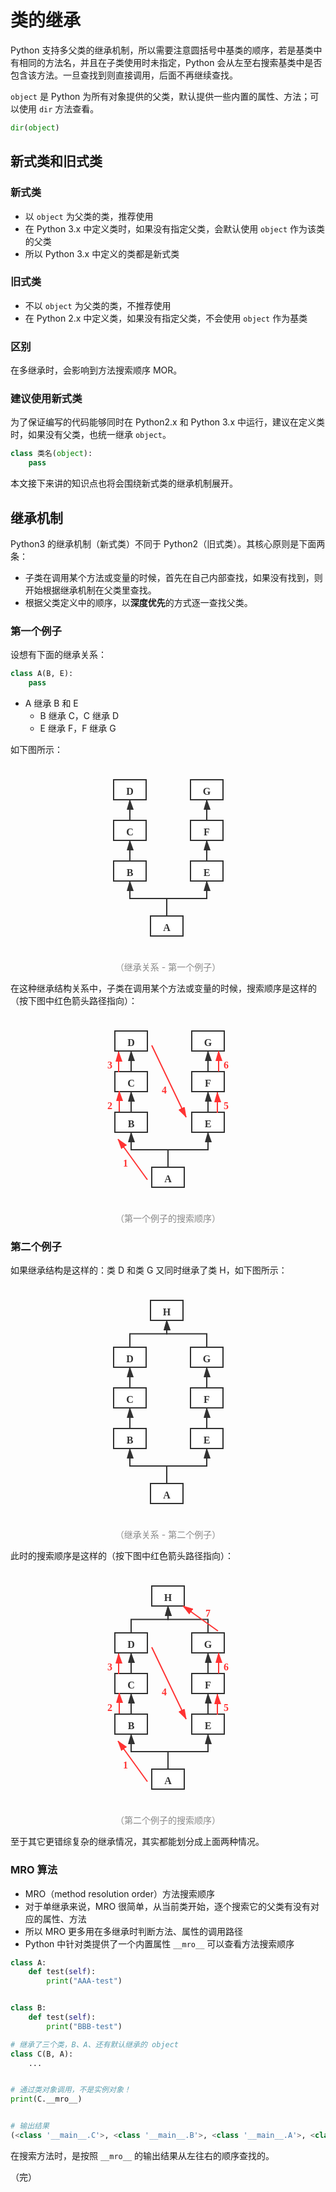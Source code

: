 # 类的继承

Python 支持多父类的继承机制，所以需要注意圆括号中基类的顺序，若是基类中有相同的方法名，并且在子类使用时未指定，Python 会从左至右搜索基类中是否包含该方法。一旦查找到则直接调用，后面不再继续查找。

`object` 是 Python 为所有对象提供的父类，默认提供一些内置的属性、方法；可以使用 `dir` 方法查看。

```python
dir(object)
```

## 新式类和旧式类

### 新式类

* 以 `object` 为父类的类，推荐使用
* 在 Python 3.x 中定义类时，如果没有指定父类，会默认使用 `object` 作为该类的父类
* 所以 Python 3.x 中定义的类都是新式类

### 旧式类

* 不以 `object` 为父类的类，不推荐使用
* 在 Python 2.x 中定义类，如果没有指定父类，不会使用 `object` 作为基类

### 区别

在多继承时，会影响到方法搜索顺序 MOR。

### 建议使用新式类

为了保证编写的代码能够同时在 Python2.x 和 Python 3.x 中运行，建议在定义类时，如果没有父类，也统一继承 `object`。

```python
class 类名(object):
    pass
```

本文接下来讲的知识点也将会围绕新式类的继承机制展开。

## 继承机制

Python3 的继承机制（新式类）不同于 Python2（旧式类）。其核心原则是下面两条：

* 子类在调用某个方法或变量的时候，首先在自己内部查找，如果没有找到，则开始根据继承机制在父类里查找。
* 根据父类定义中的顺序，以**深度优先**的方式逐一查找父类。

### 第一个例子

设想有下面的继承关系：

```python
class A(B, E):
    pass
```

* A 继承 B 和 E
  * B 继承 C，C 继承 D
  * E 继承 F，F 继承 G

如下图所示：

<div style="text-align: center;">
  <svg id="SvgjsSvg1074" width="225" height="300" xmlns="http://www.w3.org/2000/svg" version="1.1" xmlns:xlink="http://www.w3.org/1999/xlink" xmlns:svgjs="http://svgjs.com/svgjs"><defs id="SvgjsDefs1075"><marker id="SvgjsMarker1120" markerWidth="16" markerHeight="12" refX="16" refY="6" viewBox="0 0 16 12" orient="auto" markerUnits="userSpaceOnUse" stroke-dasharray="0,0"><path id="SvgjsPath1121" d="M0,2 L14,6 L0,11 L0,2" fill="#323232" stroke="#323232" stroke-width="2"></path></marker><marker id="SvgjsMarker1124" markerWidth="16" markerHeight="12" refX="16" refY="6" viewBox="0 0 16 12" orient="auto" markerUnits="userSpaceOnUse" stroke-dasharray="0,0"><path id="SvgjsPath1125" d="M0,2 L14,6 L0,11 L0,2" fill="#323232" stroke="#323232" stroke-width="2"></path></marker><marker id="SvgjsMarker1128" markerWidth="16" markerHeight="12" refX="16" refY="6" viewBox="0 0 16 12" orient="auto" markerUnits="userSpaceOnUse" stroke-dasharray="0,0"><path id="SvgjsPath1129" d="M0,2 L14,6 L0,11 L0,2" fill="#323232" stroke="#323232" stroke-width="2"></path></marker><marker id="SvgjsMarker1132" markerWidth="16" markerHeight="12" refX="16" refY="6" viewBox="0 0 16 12" orient="auto" markerUnits="userSpaceOnUse" stroke-dasharray="0,0"><path id="SvgjsPath1133" d="M0,2 L14,6 L0,11 L0,2" fill="#323232" stroke="#323232" stroke-width="2"></path></marker><marker id="SvgjsMarker1136" markerWidth="16" markerHeight="12" refX="16" refY="6" viewBox="0 0 16 12" orient="auto" markerUnits="userSpaceOnUse" stroke-dasharray="0,0"><path id="SvgjsPath1137" d="M0,2 L14,6 L0,11 L0,2" fill="#323232" stroke="#323232" stroke-width="2"></path></marker><marker id="SvgjsMarker1140" markerWidth="16" markerHeight="12" refX="16" refY="6" viewBox="0 0 16 12" orient="auto" markerUnits="userSpaceOnUse" stroke-dasharray="0,0"><path id="SvgjsPath1141" d="M0,2 L14,6 L0,11 L0,2" fill="#323232" stroke="#323232" stroke-width="2"></path></marker></defs><g id="SvgjsG1076" transform="translate(84,243)"><path id="SvgjsPath1077" d="M 0 0L 52 0L 52 32L 0 32Z" stroke="rgba(50,50,50,1)" stroke-width="2" fill-opacity="1" fill="#ffffff"></path><g id="SvgjsG1078"><text id="SvgjsText1079" font-family="微软雅黑" text-anchor="middle" font-size="16px" width="32px" fill="#323232" font-weight="700" align="middle" anchor="middle" family="微软雅黑" size="16px" weight="700" font-style="" opacity="1" y="3.6" transform="rotate(0)"><tspan id="SvgjsTspan1080" dy="20" x="26"><tspan id="SvgjsTspan1081" style="text-decoration:;">A</tspan></tspan></text></g></g><g id="SvgjsG1082" transform="translate(25,155)"><path id="SvgjsPath1083" d="M 0 0L 52 0L 52 32L 0 32Z" stroke="rgba(50,50,50,1)" stroke-width="2" fill-opacity="1" fill="#ffffff"></path><g id="SvgjsG1084"><text id="SvgjsText1085" font-family="微软雅黑" text-anchor="middle" font-size="16px" width="32px" fill="#323232" font-weight="700" align="middle" anchor="middle" family="微软雅黑" size="16px" weight="700" font-style="" opacity="1" y="3.6" transform="rotate(0)"><tspan id="SvgjsTspan1086" dy="20" x="26"><tspan id="SvgjsTspan1087" style="text-decoration:;">B</tspan></tspan></text></g></g><g id="SvgjsG1088" transform="translate(148,155)"><path id="SvgjsPath1089" d="M 0 0L 52 0L 52 32L 0 32Z" stroke="rgba(50,50,50,1)" stroke-width="2" fill-opacity="1" fill="#ffffff"></path><g id="SvgjsG1090"><text id="SvgjsText1091" font-family="微软雅黑" text-anchor="middle" font-size="16px" width="32px" fill="#323232" font-weight="700" align="middle" anchor="middle" family="微软雅黑" size="16px" weight="700" font-style="" opacity="1" y="3.6" transform="rotate(0)"><tspan id="SvgjsTspan1092" dy="20" x="26"><tspan id="SvgjsTspan1093" style="text-decoration:;">E</tspan></tspan></text></g></g><g id="SvgjsG1094" transform="translate(25,90)"><path id="SvgjsPath1095" d="M 0 0L 52 0L 52 32L 0 32Z" stroke="rgba(50,50,50,1)" stroke-width="2" fill-opacity="1" fill="#ffffff"></path><g id="SvgjsG1096"><text id="SvgjsText1097" font-family="微软雅黑" text-anchor="middle" font-size="16px" width="32px" fill="#323232" font-weight="700" align="middle" anchor="middle" family="微软雅黑" size="16px" weight="700" font-style="" opacity="1" y="3.6" transform="rotate(0)"><tspan id="SvgjsTspan1098" dy="20" x="26"><tspan id="SvgjsTspan1099" style="text-decoration:;">C</tspan></tspan></text></g></g><g id="SvgjsG1100" transform="translate(148,90)"><path id="SvgjsPath1101" d="M 0 0L 52 0L 52 32L 0 32Z" stroke="rgba(50,50,50,1)" stroke-width="2" fill-opacity="1" fill="#ffffff"></path><g id="SvgjsG1102"><text id="SvgjsText1103" font-family="微软雅黑" text-anchor="middle" font-size="16px" width="32px" fill="#323232" font-weight="700" align="middle" anchor="middle" family="微软雅黑" size="16px" weight="700" font-style="" opacity="1" y="3.6" transform="rotate(0)"><tspan id="SvgjsTspan1104" dy="20" x="26"><tspan id="SvgjsTspan1105" style="text-decoration:;">F</tspan></tspan></text></g></g><g id="SvgjsG1106" transform="translate(25,25)"><path id="SvgjsPath1107" d="M 0 0L 52 0L 52 32L 0 32Z" stroke="rgba(50,50,50,1)" stroke-width="2" fill-opacity="1" fill="#ffffff"></path><g id="SvgjsG1108"><text id="SvgjsText1109" font-family="微软雅黑" text-anchor="middle" font-size="16px" width="32px" fill="#323232" font-weight="700" align="middle" anchor="middle" family="微软雅黑" size="16px" weight="700" font-style="" opacity="1" y="3.6" transform="rotate(0)"><tspan id="SvgjsTspan1110" dy="20" x="26"><tspan id="SvgjsTspan1111" style="text-decoration:;">D</tspan></tspan></text></g></g><g id="SvgjsG1112" transform="translate(148,25)"><path id="SvgjsPath1113" d="M 0 0L 52 0L 52 32L 0 32Z" stroke="rgba(50,50,50,1)" stroke-width="2" fill-opacity="1" fill="#ffffff"></path><g id="SvgjsG1114"><text id="SvgjsText1115" font-family="微软雅黑" text-anchor="middle" font-size="16px" width="32px" fill="#323232" font-weight="700" align="middle" anchor="middle" family="微软雅黑" size="16px" weight="700" font-style="" opacity="1" y="3.6" transform="rotate(0)"><tspan id="SvgjsTspan1116" dy="20" x="26"><tspan id="SvgjsTspan1117" style="text-decoration:;">G</tspan></tspan></text></g></g><g id="SvgjsG1118"><path id="SvgjsPath1119" d="M110 243L110 215L174 215L174 187" stroke="#323232" stroke-width="2" fill="none" marker-end="url(#SvgjsMarker1120)"></path></g><g id="SvgjsG1122"><path id="SvgjsPath1123" d="M110 243L110 215L51 215L51 187" stroke="#323232" stroke-width="2" fill="none" marker-end="url(#SvgjsMarker1124)"></path></g><g id="SvgjsG1126"><path id="SvgjsPath1127" d="M51 155L51 138.5L51 138.5L51 122" stroke="#323232" stroke-width="2" fill="none" marker-end="url(#SvgjsMarker1128)"></path></g><g id="SvgjsG1130"><path id="SvgjsPath1131" d="M174 155L174 138.5L174 138.5L174 122" stroke="#323232" stroke-width="2" fill="none" marker-end="url(#SvgjsMarker1132)"></path></g><g id="SvgjsG1134"><path id="SvgjsPath1135" d="M51 90L51 73.5L51 73.5L51 57" stroke="#323232" stroke-width="2" fill="none" marker-end="url(#SvgjsMarker1136)"></path></g><g id="SvgjsG1138"><path id="SvgjsPath1139" d="M174 90L174 73.5L174 73.5L174 57" stroke="#323232" stroke-width="2" fill="none" marker-end="url(#SvgjsMarker1140)"></path></g></svg>
  <p style="text-align:center; color: #888;">（继承关系 - 第一个例子）</p>
</div>

在这种继承结构关系中，子类在调用某个方法或变量的时候，搜索顺序是这样的（按下图中红色箭头路径指向）：

<div style="text-align: center;">
  <svg id="SvgjsSvg1142" width="356" height="300" xmlns="http://www.w3.org/2000/svg" version="1.1" xmlns:xlink="http://www.w3.org/1999/xlink" xmlns:svgjs="http://svgjs.com/svgjs"><defs id="SvgjsDefs1143"><marker id="SvgjsMarker1188" markerWidth="16" markerHeight="12" refX="16" refY="6" viewBox="0 0 16 12" orient="auto" markerUnits="userSpaceOnUse" stroke-dasharray="0,0"><path id="SvgjsPath1189" d="M0,2 L14,6 L0,11 L0,2" fill="#323232" stroke="#323232" stroke-width="2"></path></marker><marker id="SvgjsMarker1192" markerWidth="16" markerHeight="12" refX="16" refY="6" viewBox="0 0 16 12" orient="auto" markerUnits="userSpaceOnUse" stroke-dasharray="0,0"><path id="SvgjsPath1193" d="M0,2 L14,6 L0,11 L0,2" fill="#323232" stroke="#323232" stroke-width="2"></path></marker><marker id="SvgjsMarker1196" markerWidth="16" markerHeight="12" refX="16" refY="6" viewBox="0 0 16 12" orient="auto" markerUnits="userSpaceOnUse" stroke-dasharray="0,0"><path id="SvgjsPath1197" d="M0,2 L14,6 L0,11 L0,2" fill="#323232" stroke="#323232" stroke-width="2"></path></marker><marker id="SvgjsMarker1200" markerWidth="16" markerHeight="12" refX="16" refY="6" viewBox="0 0 16 12" orient="auto" markerUnits="userSpaceOnUse" stroke-dasharray="0,0"><path id="SvgjsPath1201" d="M0,2 L14,6 L0,11 L0,2" fill="#323232" stroke="#323232" stroke-width="2"></path></marker><marker id="SvgjsMarker1204" markerWidth="16" markerHeight="12" refX="16" refY="6" viewBox="0 0 16 12" orient="auto" markerUnits="userSpaceOnUse" stroke-dasharray="0,0"><path id="SvgjsPath1205" d="M0,2 L14,6 L0,11 L0,2" fill="#323232" stroke="#323232" stroke-width="2"></path></marker><marker id="SvgjsMarker1208" markerWidth="16" markerHeight="12" refX="16" refY="6" viewBox="0 0 16 12" orient="auto" markerUnits="userSpaceOnUse" stroke-dasharray="0,0"><path id="SvgjsPath1209" d="M0,2 L14,6 L0,11 L0,2" fill="#323232" stroke="#323232" stroke-width="2"></path></marker><marker id="SvgjsMarker1212" markerWidth="16" markerHeight="12" refX="16" refY="6" viewBox="0 0 16 12" orient="auto" markerUnits="userSpaceOnUse" stroke-dasharray="0,0"><path id="SvgjsPath1213" d="M0,2 L14,6 L0,11 L0,2" fill="#ff3333" stroke="#ff3333" stroke-width="2"></path></marker><marker id="SvgjsMarker1216" markerWidth="16" markerHeight="12" refX="16" refY="6" viewBox="0 0 16 12" orient="auto" markerUnits="userSpaceOnUse" stroke-dasharray="0,0"><path id="SvgjsPath1217" d="M0,2 L14,6 L0,11 L0,2" fill="#ff3333" stroke="#ff3333" stroke-width="2"></path></marker><marker id="SvgjsMarker1220" markerWidth="16" markerHeight="12" refX="16" refY="6" viewBox="0 0 16 12" orient="auto" markerUnits="userSpaceOnUse" stroke-dasharray="0,0"><path id="SvgjsPath1221" d="M0,2 L14,6 L0,11 L0,2" fill="#ff3333" stroke="#ff3333" stroke-width="2"></path></marker><marker id="SvgjsMarker1224" markerWidth="16" markerHeight="12" refX="16" refY="6" viewBox="0 0 16 12" orient="auto" markerUnits="userSpaceOnUse" stroke-dasharray="0,0"><path id="SvgjsPath1225" d="M0,2 L14,6 L0,11 L0,2" fill="#ff3333" stroke="#ff3333" stroke-width="2"></path></marker><marker id="SvgjsMarker1228" markerWidth="16" markerHeight="12" refX="16" refY="6" viewBox="0 0 16 12" orient="auto" markerUnits="userSpaceOnUse" stroke-dasharray="0,0"><path id="SvgjsPath1229" d="M0,2 L14,6 L0,11 L0,2" fill="#ff3333" stroke="#ff3333" stroke-width="2"></path></marker><marker id="SvgjsMarker1232" markerWidth="16" markerHeight="12" refX="16" refY="6" viewBox="0 0 16 12" orient="auto" markerUnits="userSpaceOnUse" stroke-dasharray="0,0"><path id="SvgjsPath1233" d="M0,2 L14,6 L0,11 L0,2" fill="#ff3333" stroke="#ff3333" stroke-width="2"></path></marker></defs><g id="SvgjsG1144" transform="translate(152,243)"><path id="SvgjsPath1145" d="M 0 0L 52 0L 52 32L 0 32Z" stroke="rgba(50,50,50,1)" stroke-width="2" fill-opacity="1" fill="#ffffff"></path><g id="SvgjsG1146"><text id="SvgjsText1147" font-family="微软雅黑" text-anchor="middle" font-size="16px" width="32px" fill="#323232" font-weight="700" align="middle" anchor="middle" family="微软雅黑" size="16px" weight="700" font-style="" opacity="1" y="3.6" transform="rotate(0)"><tspan id="SvgjsTspan1148" dy="20" x="26"><tspan id="SvgjsTspan1149" style="text-decoration:;">A</tspan></tspan></text></g></g><g id="SvgjsG1150" transform="translate(93,155)"><path id="SvgjsPath1151" d="M 0 0L 52 0L 52 32L 0 32Z" stroke="rgba(50,50,50,1)" stroke-width="2" fill-opacity="1" fill="#ffffff"></path><g id="SvgjsG1152"><text id="SvgjsText1153" font-family="微软雅黑" text-anchor="middle" font-size="16px" width="32px" fill="#323232" font-weight="700" align="middle" anchor="middle" family="微软雅黑" size="16px" weight="700" font-style="" opacity="1" y="3.6" transform="rotate(0)"><tspan id="SvgjsTspan1154" dy="20" x="26"><tspan id="SvgjsTspan1155" style="text-decoration:;">B</tspan></tspan></text></g></g><g id="SvgjsG1156" transform="translate(216,155)"><path id="SvgjsPath1157" d="M 0 0L 52 0L 52 32L 0 32Z" stroke="rgba(50,50,50,1)" stroke-width="2" fill-opacity="1" fill="#ffffff"></path><g id="SvgjsG1158"><text id="SvgjsText1159" font-family="微软雅黑" text-anchor="middle" font-size="16px" width="32px" fill="#323232" font-weight="700" align="middle" anchor="middle" family="微软雅黑" size="16px" weight="700" font-style="" opacity="1" y="3.6" transform="rotate(0)"><tspan id="SvgjsTspan1160" dy="20" x="26"><tspan id="SvgjsTspan1161" style="text-decoration:;">E</tspan></tspan></text></g></g><g id="SvgjsG1162" transform="translate(93,90)"><path id="SvgjsPath1163" d="M 0 0L 52 0L 52 32L 0 32Z" stroke="rgba(50,50,50,1)" stroke-width="2" fill-opacity="1" fill="#ffffff"></path><g id="SvgjsG1164"><text id="SvgjsText1165" font-family="微软雅黑" text-anchor="middle" font-size="16px" width="32px" fill="#323232" font-weight="700" align="middle" anchor="middle" family="微软雅黑" size="16px" weight="700" font-style="" opacity="1" y="3.6" transform="rotate(0)"><tspan id="SvgjsTspan1166" dy="20" x="26"><tspan id="SvgjsTspan1167" style="text-decoration:;">C</tspan></tspan></text></g></g><g id="SvgjsG1168" transform="translate(216,90)"><path id="SvgjsPath1169" d="M 0 0L 52 0L 52 32L 0 32Z" stroke="rgba(50,50,50,1)" stroke-width="2" fill-opacity="1" fill="#ffffff"></path><g id="SvgjsG1170"><text id="SvgjsText1171" font-family="微软雅黑" text-anchor="middle" font-size="16px" width="32px" fill="#323232" font-weight="700" align="middle" anchor="middle" family="微软雅黑" size="16px" weight="700" font-style="" opacity="1" y="3.6" transform="rotate(0)"><tspan id="SvgjsTspan1172" dy="20" x="26"><tspan id="SvgjsTspan1173" style="text-decoration:;">F</tspan></tspan></text></g></g><g id="SvgjsG1174" transform="translate(93,25)"><path id="SvgjsPath1175" d="M 0 0L 52 0L 52 32L 0 32Z" stroke="rgba(50,50,50,1)" stroke-width="2" fill-opacity="1" fill="#ffffff"></path><g id="SvgjsG1176"><text id="SvgjsText1177" font-family="微软雅黑" text-anchor="middle" font-size="16px" width="32px" fill="#323232" font-weight="700" align="middle" anchor="middle" family="微软雅黑" size="16px" weight="700" font-style="" opacity="1" y="3.6" transform="rotate(0)"><tspan id="SvgjsTspan1178" dy="20" x="26"><tspan id="SvgjsTspan1179" style="text-decoration:;">D</tspan></tspan></text></g></g><g id="SvgjsG1180" transform="translate(216,25)"><path id="SvgjsPath1181" d="M 0 0L 52 0L 52 32L 0 32Z" stroke="rgba(50,50,50,1)" stroke-width="2" fill-opacity="1" fill="#ffffff"></path><g id="SvgjsG1182"><text id="SvgjsText1183" font-family="微软雅黑" text-anchor="middle" font-size="16px" width="32px" fill="#323232" font-weight="700" align="middle" anchor="middle" family="微软雅黑" size="16px" weight="700" font-style="" opacity="1" y="3.6" transform="rotate(0)"><tspan id="SvgjsTspan1184" dy="20" x="26"><tspan id="SvgjsTspan1185" style="text-decoration:;">G</tspan></tspan></text></g></g><g id="SvgjsG1186"><path id="SvgjsPath1187" d="M178 243L178 215L242 215L242 187" stroke="#323232" stroke-width="2" fill="none" marker-end="url(#SvgjsMarker1188)"></path></g><g id="SvgjsG1190"><path id="SvgjsPath1191" d="M178 243L178 215L119 215L119 187" stroke="#323232" stroke-width="2" fill="none" marker-end="url(#SvgjsMarker1192)"></path></g><g id="SvgjsG1194"><path id="SvgjsPath1195" d="M119 155L119 138.5L119 138.5L119 122" stroke="#323232" stroke-width="2" fill="none" marker-end="url(#SvgjsMarker1196)"></path></g><g id="SvgjsG1198"><path id="SvgjsPath1199" d="M242 155L242 138.5L242 138.5L242 122" stroke="#323232" stroke-width="2" fill="none" marker-end="url(#SvgjsMarker1200)"></path></g><g id="SvgjsG1202"><path id="SvgjsPath1203" d="M119 90L119 73.5L119 73.5L119 57" stroke="#323232" stroke-width="2" fill="none" marker-end="url(#SvgjsMarker1204)"></path></g><g id="SvgjsG1206"><path id="SvgjsPath1207" d="M242 90L242 73.5L242 73.5L242 57" stroke="#323232" stroke-width="2" fill="none" marker-end="url(#SvgjsMarker1208)"></path></g><g id="SvgjsG1210"><path id="SvgjsPath1211" d="M145 263L98 198" stroke="#ff3333" stroke-width="2" fill="none" marker-end="url(#SvgjsMarker1212)"></path></g><g id="SvgjsG1214"><path id="SvgjsPath1215" d="M100 154L100 121" stroke="#ff3333" stroke-width="2" fill="none" marker-end="url(#SvgjsMarker1216)"></path></g><g id="SvgjsG1218"><path id="SvgjsPath1219" d="M99 91L99 58" stroke="#ff3333" stroke-width="2" fill="none" marker-end="url(#SvgjsMarker1220)"></path></g><g id="SvgjsG1222"><path id="SvgjsPath1223" d="M152 48L207 163" stroke="#ff3333" stroke-width="2" fill="none" marker-end="url(#SvgjsMarker1224)"></path></g><g id="SvgjsG1226"><path id="SvgjsPath1227" d="M257 156L257 123" stroke="#ff3333" stroke-width="2" fill="none" marker-end="url(#SvgjsMarker1228)"></path></g><g id="SvgjsG1230"><path id="SvgjsPath1231" d="M259 90L259 57" stroke="#ff3333" stroke-width="2" fill="none" marker-end="url(#SvgjsMarker1232)"></path></g><g id="SvgjsG1234" transform="translate(50,214)"><path id="SvgjsPath1235" d="M 0 0L 120 0L 120 40L 0 40Z" stroke="none" fill="none"></path><g id="SvgjsG1236"><text id="SvgjsText1237" font-family="微软雅黑" text-anchor="middle" font-size="16px" width="120px" fill="#ff3333" font-weight="700" align="middle" anchor="middle" family="微软雅黑" size="16px" weight="700" font-style="" opacity="1" y="7.6" transform="rotate(0)"><tspan id="SvgjsTspan1238" dy="20" x="60"><tspan id="SvgjsTspan1239" style="text-decoration:;">1</tspan></tspan></text></g></g><g id="SvgjsG1240" transform="translate(25,122)"><path id="SvgjsPath1241" d="M 0 0L 120 0L 120 40L 0 40Z" stroke="none" fill="none"></path><g id="SvgjsG1242"><text id="SvgjsText1243" font-family="微软雅黑" text-anchor="middle" font-size="16px" width="120px" fill="#ff3333" font-weight="700" align="middle" anchor="middle" family="微软雅黑" size="16px" weight="700" font-style="" opacity="1" y="7.6" transform="rotate(0)"><tspan id="SvgjsTspan1244" dy="20" x="60"><tspan id="SvgjsTspan1245" style="text-decoration:;">2</tspan></tspan></text></g></g><g id="SvgjsG1246" transform="translate(25,57)"><path id="SvgjsPath1247" d="M 0 0L 120 0L 120 40L 0 40Z" stroke="none" fill="none"></path><g id="SvgjsG1248"><text id="SvgjsText1249" font-family="微软雅黑" text-anchor="middle" font-size="16px" width="120px" fill="#ff3333" font-weight="700" align="middle" anchor="middle" family="微软雅黑" size="16px" weight="700" font-style="" opacity="1" y="7.6" transform="rotate(0)"><tspan id="SvgjsTspan1250" dy="20" x="60"><tspan id="SvgjsTspan1251" style="text-decoration:;">3</tspan></tspan></text></g></g><g id="SvgjsG1252" transform="translate(112,97)"><path id="SvgjsPath1253" d="M 0 0L 120 0L 120 40L 0 40Z" stroke="none" fill="none"></path><g id="SvgjsG1254"><text id="SvgjsText1255" font-family="微软雅黑" text-anchor="middle" font-size="16px" width="120px" fill="#ff3333" font-weight="700" align="middle" anchor="middle" family="微软雅黑" size="16px" weight="700" font-style="" opacity="1" y="7.6" transform="rotate(0)"><tspan id="SvgjsTspan1256" dy="20" x="60"><tspan id="SvgjsTspan1257" style="text-decoration:;">4</tspan></tspan></text></g></g><g id="SvgjsG1258" transform="translate(211,122)"><path id="SvgjsPath1259" d="M 0 0L 120 0L 120 40L 0 40Z" stroke="none" fill="none"></path><g id="SvgjsG1260"><text id="SvgjsText1261" font-family="微软雅黑" text-anchor="middle" font-size="16px" width="120px" fill="#ff3333" font-weight="700" align="middle" anchor="middle" family="微软雅黑" size="16px" weight="700" font-style="" opacity="1" y="7.6" transform="rotate(0)"><tspan id="SvgjsTspan1262" dy="20" x="60"><tspan id="SvgjsTspan1263" style="text-decoration:;">5</tspan></tspan></text></g></g><g id="SvgjsG1264" transform="translate(211,57)"><path id="SvgjsPath1265" d="M 0 0L 120 0L 120 40L 0 40Z" stroke="none" fill="none"></path><g id="SvgjsG1266"><text id="SvgjsText1267" font-family="微软雅黑" text-anchor="middle" font-size="16px" width="120px" fill="#ff3333" font-weight="700" align="middle" anchor="middle" family="微软雅黑" size="16px" weight="700" font-style="" opacity="1" y="7.6" transform="rotate(0)"><tspan id="SvgjsTspan1268" dy="20" x="60"><tspan id="SvgjsTspan1269" style="text-decoration:;">6</tspan></tspan></text></g></g></svg>
  <p style="text-align:center; color: #888;">（第一个例子的搜索顺序）</p>
</div>

### 第二个例子

如果继承结构是这样的：类 D 和类 G 又同时继承了类 H，如下图所示：

<div style="text-align: center;">
  <svg id="SvgjsSvg1422" width="225" height="375" xmlns="http://www.w3.org/2000/svg" version="1.1" xmlns:xlink="http://www.w3.org/1999/xlink" xmlns:svgjs="http://svgjs.com/svgjs"><defs id="SvgjsDefs1423"><marker id="SvgjsMarker1468" markerWidth="16" markerHeight="12" refX="16" refY="6" viewBox="0 0 16 12" orient="auto" markerUnits="userSpaceOnUse" stroke-dasharray="0,0"><path id="SvgjsPath1469" d="M0,2 L14,6 L0,11 L0,2" fill="#323232" stroke="#323232" stroke-width="2"></path></marker><marker id="SvgjsMarker1472" markerWidth="16" markerHeight="12" refX="16" refY="6" viewBox="0 0 16 12" orient="auto" markerUnits="userSpaceOnUse" stroke-dasharray="0,0"><path id="SvgjsPath1473" d="M0,2 L14,6 L0,11 L0,2" fill="#323232" stroke="#323232" stroke-width="2"></path></marker><marker id="SvgjsMarker1476" markerWidth="16" markerHeight="12" refX="16" refY="6" viewBox="0 0 16 12" orient="auto" markerUnits="userSpaceOnUse" stroke-dasharray="0,0"><path id="SvgjsPath1477" d="M0,2 L14,6 L0,11 L0,2" fill="#323232" stroke="#323232" stroke-width="2"></path></marker><marker id="SvgjsMarker1480" markerWidth="16" markerHeight="12" refX="16" refY="6" viewBox="0 0 16 12" orient="auto" markerUnits="userSpaceOnUse" stroke-dasharray="0,0"><path id="SvgjsPath1481" d="M0,2 L14,6 L0,11 L0,2" fill="#323232" stroke="#323232" stroke-width="2"></path></marker><marker id="SvgjsMarker1484" markerWidth="16" markerHeight="12" refX="16" refY="6" viewBox="0 0 16 12" orient="auto" markerUnits="userSpaceOnUse" stroke-dasharray="0,0"><path id="SvgjsPath1485" d="M0,2 L14,6 L0,11 L0,2" fill="#323232" stroke="#323232" stroke-width="2"></path></marker><marker id="SvgjsMarker1488" markerWidth="16" markerHeight="12" refX="16" refY="6" viewBox="0 0 16 12" orient="auto" markerUnits="userSpaceOnUse" stroke-dasharray="0,0"><path id="SvgjsPath1489" d="M0,2 L14,6 L0,11 L0,2" fill="#323232" stroke="#323232" stroke-width="2"></path></marker><marker id="SvgjsMarker1498" markerWidth="16" markerHeight="12" refX="16" refY="6" viewBox="0 0 16 12" orient="auto" markerUnits="userSpaceOnUse" stroke-dasharray="0,0"><path id="SvgjsPath1499" d="M0,2 L14,6 L0,11 L0,2" fill="#323232" stroke="#323232" stroke-width="2"></path></marker><marker id="SvgjsMarker1502" markerWidth="16" markerHeight="12" refX="16" refY="6" viewBox="0 0 16 12" orient="auto" markerUnits="userSpaceOnUse" stroke-dasharray="0,0"><path id="SvgjsPath1503" d="M0,2 L14,6 L0,11 L0,2" fill="#323232" stroke="#323232" stroke-width="2"></path></marker></defs><g id="SvgjsG1424" transform="translate(84,318)"><path id="SvgjsPath1425" d="M 0 0L 52 0L 52 32L 0 32Z" stroke="rgba(50,50,50,1)" stroke-width="2" fill-opacity="1" fill="#ffffff"></path><g id="SvgjsG1426"><text id="SvgjsText1427" font-family="微软雅黑" text-anchor="middle" font-size="16px" width="32px" fill="#323232" font-weight="700" align="middle" anchor="middle" family="微软雅黑" size="16px" weight="700" font-style="" opacity="1" y="3.6" transform="rotate(0)"><tspan id="SvgjsTspan1428" dy="20" x="26"><tspan id="SvgjsTspan1429" style="text-decoration:;">A</tspan></tspan></text></g></g><g id="SvgjsG1430" transform="translate(25,230)"><path id="SvgjsPath1431" d="M 0 0L 52 0L 52 32L 0 32Z" stroke="rgba(50,50,50,1)" stroke-width="2" fill-opacity="1" fill="#ffffff"></path><g id="SvgjsG1432"><text id="SvgjsText1433" font-family="微软雅黑" text-anchor="middle" font-size="16px" width="32px" fill="#323232" font-weight="700" align="middle" anchor="middle" family="微软雅黑" size="16px" weight="700" font-style="" opacity="1" y="3.6" transform="rotate(0)"><tspan id="SvgjsTspan1434" dy="20" x="26"><tspan id="SvgjsTspan1435" style="text-decoration:;">B</tspan></tspan></text></g></g><g id="SvgjsG1436" transform="translate(148,230)"><path id="SvgjsPath1437" d="M 0 0L 52 0L 52 32L 0 32Z" stroke="rgba(50,50,50,1)" stroke-width="2" fill-opacity="1" fill="#ffffff"></path><g id="SvgjsG1438"><text id="SvgjsText1439" font-family="微软雅黑" text-anchor="middle" font-size="16px" width="32px" fill="#323232" font-weight="700" align="middle" anchor="middle" family="微软雅黑" size="16px" weight="700" font-style="" opacity="1" y="3.6" transform="rotate(0)"><tspan id="SvgjsTspan1440" dy="20" x="26"><tspan id="SvgjsTspan1441" style="text-decoration:;">E</tspan></tspan></text></g></g><g id="SvgjsG1442" transform="translate(25,165)"><path id="SvgjsPath1443" d="M 0 0L 52 0L 52 32L 0 32Z" stroke="rgba(50,50,50,1)" stroke-width="2" fill-opacity="1" fill="#ffffff"></path><g id="SvgjsG1444"><text id="SvgjsText1445" font-family="微软雅黑" text-anchor="middle" font-size="16px" width="32px" fill="#323232" font-weight="700" align="middle" anchor="middle" family="微软雅黑" size="16px" weight="700" font-style="" opacity="1" y="3.6" transform="rotate(0)"><tspan id="SvgjsTspan1446" dy="20" x="26"><tspan id="SvgjsTspan1447" style="text-decoration:;">C</tspan></tspan></text></g></g><g id="SvgjsG1448" transform="translate(148,165)"><path id="SvgjsPath1449" d="M 0 0L 52 0L 52 32L 0 32Z" stroke="rgba(50,50,50,1)" stroke-width="2" fill-opacity="1" fill="#ffffff"></path><g id="SvgjsG1450"><text id="SvgjsText1451" font-family="微软雅黑" text-anchor="middle" font-size="16px" width="32px" fill="#323232" font-weight="700" align="middle" anchor="middle" family="微软雅黑" size="16px" weight="700" font-style="" opacity="1" y="3.6" transform="rotate(0)"><tspan id="SvgjsTspan1452" dy="20" x="26"><tspan id="SvgjsTspan1453" style="text-decoration:;">F</tspan></tspan></text></g></g><g id="SvgjsG1454" transform="translate(25,100)"><path id="SvgjsPath1455" d="M 0 0L 52 0L 52 32L 0 32Z" stroke="rgba(50,50,50,1)" stroke-width="2" fill-opacity="1" fill="#ffffff"></path><g id="SvgjsG1456"><text id="SvgjsText1457" font-family="微软雅黑" text-anchor="middle" font-size="16px" width="32px" fill="#323232" font-weight="700" align="middle" anchor="middle" family="微软雅黑" size="16px" weight="700" font-style="" opacity="1" y="3.6" transform="rotate(0)"><tspan id="SvgjsTspan1458" dy="20" x="26"><tspan id="SvgjsTspan1459" style="text-decoration:;">D</tspan></tspan></text></g></g><g id="SvgjsG1460" transform="translate(148,100)"><path id="SvgjsPath1461" d="M 0 0L 52 0L 52 32L 0 32Z" stroke="rgba(50,50,50,1)" stroke-width="2" fill-opacity="1" fill="#ffffff"></path><g id="SvgjsG1462"><text id="SvgjsText1463" font-family="微软雅黑" text-anchor="middle" font-size="16px" width="32px" fill="#323232" font-weight="700" align="middle" anchor="middle" family="微软雅黑" size="16px" weight="700" font-style="" opacity="1" y="3.6" transform="rotate(0)"><tspan id="SvgjsTspan1464" dy="20" x="26"><tspan id="SvgjsTspan1465" style="text-decoration:;">G</tspan></tspan></text></g></g><g id="SvgjsG1466"><path id="SvgjsPath1467" d="M110 318L110 290L174 290L174 262" stroke="#323232" stroke-width="2" fill="none" marker-end="url(#SvgjsMarker1468)"></path></g><g id="SvgjsG1470"><path id="SvgjsPath1471" d="M110 318L110 290L51 290L51 262" stroke="#323232" stroke-width="2" fill="none" marker-end="url(#SvgjsMarker1472)"></path></g><g id="SvgjsG1474"><path id="SvgjsPath1475" d="M51 230L51 213.5L51 213.5L51 197" stroke="#323232" stroke-width="2" fill="none" marker-end="url(#SvgjsMarker1476)"></path></g><g id="SvgjsG1478"><path id="SvgjsPath1479" d="M174 230L174 213.5L174 213.5L174 197" stroke="#323232" stroke-width="2" fill="none" marker-end="url(#SvgjsMarker1480)"></path></g><g id="SvgjsG1482"><path id="SvgjsPath1483" d="M51 165L51 148.5L51 148.5L51 132" stroke="#323232" stroke-width="2" fill="none" marker-end="url(#SvgjsMarker1484)"></path></g><g id="SvgjsG1486"><path id="SvgjsPath1487" d="M174 165L174 148.5L174 148.5L174 132" stroke="#323232" stroke-width="2" fill="none" marker-end="url(#SvgjsMarker1488)"></path></g><g id="SvgjsG1490" transform="translate(84,25)"><path id="SvgjsPath1491" d="M 0 0L 52 0L 52 32L 0 32Z" stroke="rgba(50,50,50,1)" stroke-width="2" fill-opacity="1" fill="#ffffff"></path><g id="SvgjsG1492"><text id="SvgjsText1493" font-family="微软雅黑" text-anchor="middle" font-size="16px" width="32px" fill="#323232" font-weight="700" align="middle" anchor="middle" family="微软雅黑" size="16px" weight="700" font-style="" opacity="1" y="3.6" transform="rotate(0)"><tspan id="SvgjsTspan1494" dy="20" x="26"><tspan id="SvgjsTspan1495" style="text-decoration:;">H</tspan></tspan></text></g></g><g id="SvgjsG1496"><path id="SvgjsPath1497" d="M51 100L51 78.5L110 78.5L110 57" stroke="#323232" stroke-width="2" fill="none" marker-end="url(#SvgjsMarker1498)"></path></g><g id="SvgjsG1500"><path id="SvgjsPath1501" d="M174 100L174 78.5L110 78.5L110 57" stroke="#323232" stroke-width="2" fill="none" marker-end="url(#SvgjsMarker1502)"></path></g></svg>
  <p style="text-align:center; color: #888;">（继承关系 - 第二个例子）</p>
</div>

此时的搜索顺序是这样的（按下图中红色箭头路径指向）：

<div style="text-align: center;">
  <svg id="SvgjsSvg1270" width="356" height="375" xmlns="http://www.w3.org/2000/svg" version="1.1" xmlns:xlink="http://www.w3.org/1999/xlink" xmlns:svgjs="http://svgjs.com/svgjs"><defs id="SvgjsDefs1271"><marker id="SvgjsMarker1316" markerWidth="16" markerHeight="12" refX="16" refY="6" viewBox="0 0 16 12" orient="auto" markerUnits="userSpaceOnUse" stroke-dasharray="0,0"><path id="SvgjsPath1317" d="M0,2 L14,6 L0,11 L0,2" fill="#323232" stroke="#323232" stroke-width="2"></path></marker><marker id="SvgjsMarker1320" markerWidth="16" markerHeight="12" refX="16" refY="6" viewBox="0 0 16 12" orient="auto" markerUnits="userSpaceOnUse" stroke-dasharray="0,0"><path id="SvgjsPath1321" d="M0,2 L14,6 L0,11 L0,2" fill="#323232" stroke="#323232" stroke-width="2"></path></marker><marker id="SvgjsMarker1324" markerWidth="16" markerHeight="12" refX="16" refY="6" viewBox="0 0 16 12" orient="auto" markerUnits="userSpaceOnUse" stroke-dasharray="0,0"><path id="SvgjsPath1325" d="M0,2 L14,6 L0,11 L0,2" fill="#323232" stroke="#323232" stroke-width="2"></path></marker><marker id="SvgjsMarker1328" markerWidth="16" markerHeight="12" refX="16" refY="6" viewBox="0 0 16 12" orient="auto" markerUnits="userSpaceOnUse" stroke-dasharray="0,0"><path id="SvgjsPath1329" d="M0,2 L14,6 L0,11 L0,2" fill="#323232" stroke="#323232" stroke-width="2"></path></marker><marker id="SvgjsMarker1332" markerWidth="16" markerHeight="12" refX="16" refY="6" viewBox="0 0 16 12" orient="auto" markerUnits="userSpaceOnUse" stroke-dasharray="0,0"><path id="SvgjsPath1333" d="M0,2 L14,6 L0,11 L0,2" fill="#323232" stroke="#323232" stroke-width="2"></path></marker><marker id="SvgjsMarker1336" markerWidth="16" markerHeight="12" refX="16" refY="6" viewBox="0 0 16 12" orient="auto" markerUnits="userSpaceOnUse" stroke-dasharray="0,0"><path id="SvgjsPath1337" d="M0,2 L14,6 L0,11 L0,2" fill="#323232" stroke="#323232" stroke-width="2"></path></marker><marker id="SvgjsMarker1340" markerWidth="16" markerHeight="12" refX="16" refY="6" viewBox="0 0 16 12" orient="auto" markerUnits="userSpaceOnUse" stroke-dasharray="0,0"><path id="SvgjsPath1341" d="M0,2 L14,6 L0,11 L0,2" fill="#ff3333" stroke="#ff3333" stroke-width="2"></path></marker><marker id="SvgjsMarker1344" markerWidth="16" markerHeight="12" refX="16" refY="6" viewBox="0 0 16 12" orient="auto" markerUnits="userSpaceOnUse" stroke-dasharray="0,0"><path id="SvgjsPath1345" d="M0,2 L14,6 L0,11 L0,2" fill="#ff3333" stroke="#ff3333" stroke-width="2"></path></marker><marker id="SvgjsMarker1348" markerWidth="16" markerHeight="12" refX="16" refY="6" viewBox="0 0 16 12" orient="auto" markerUnits="userSpaceOnUse" stroke-dasharray="0,0"><path id="SvgjsPath1349" d="M0,2 L14,6 L0,11 L0,2" fill="#ff3333" stroke="#ff3333" stroke-width="2"></path></marker><marker id="SvgjsMarker1352" markerWidth="16" markerHeight="12" refX="16" refY="6" viewBox="0 0 16 12" orient="auto" markerUnits="userSpaceOnUse" stroke-dasharray="0,0"><path id="SvgjsPath1353" d="M0,2 L14,6 L0,11 L0,2" fill="#ff3333" stroke="#ff3333" stroke-width="2"></path></marker><marker id="SvgjsMarker1356" markerWidth="16" markerHeight="12" refX="16" refY="6" viewBox="0 0 16 12" orient="auto" markerUnits="userSpaceOnUse" stroke-dasharray="0,0"><path id="SvgjsPath1357" d="M0,2 L14,6 L0,11 L0,2" fill="#ff3333" stroke="#ff3333" stroke-width="2"></path></marker><marker id="SvgjsMarker1360" markerWidth="16" markerHeight="12" refX="16" refY="6" viewBox="0 0 16 12" orient="auto" markerUnits="userSpaceOnUse" stroke-dasharray="0,0"><path id="SvgjsPath1361" d="M0,2 L14,6 L0,11 L0,2" fill="#ff3333" stroke="#ff3333" stroke-width="2"></path></marker><marker id="SvgjsMarker1406" markerWidth="16" markerHeight="12" refX="16" refY="6" viewBox="0 0 16 12" orient="auto" markerUnits="userSpaceOnUse" stroke-dasharray="0,0"><path id="SvgjsPath1407" d="M0,2 L14,6 L0,11 L0,2" fill="#323232" stroke="#323232" stroke-width="2"></path></marker><marker id="SvgjsMarker1410" markerWidth="16" markerHeight="12" refX="16" refY="6" viewBox="0 0 16 12" orient="auto" markerUnits="userSpaceOnUse" stroke-dasharray="0,0"><path id="SvgjsPath1411" d="M0,2 L14,6 L0,11 L0,2" fill="#323232" stroke="#323232" stroke-width="2"></path></marker><marker id="SvgjsMarker1414" markerWidth="16" markerHeight="12" refX="16" refY="6" viewBox="0 0 16 12" orient="auto" markerUnits="userSpaceOnUse" stroke-dasharray="0,0"><path id="SvgjsPath1415" d="M0,2 L14,6 L0,11 L0,2" fill="#ff3333" stroke="#ff3333" stroke-width="2"></path></marker></defs><g id="SvgjsG1272" transform="translate(152,318)"><path id="SvgjsPath1273" d="M 0 0L 52 0L 52 32L 0 32Z" stroke="rgba(50,50,50,1)" stroke-width="2" fill-opacity="1" fill="#ffffff"></path><g id="SvgjsG1274"><text id="SvgjsText1275" font-family="微软雅黑" text-anchor="middle" font-size="16px" width="32px" fill="#323232" font-weight="700" align="middle" anchor="middle" family="微软雅黑" size="16px" weight="700" font-style="" opacity="1" y="3.6" transform="rotate(0)"><tspan id="SvgjsTspan1276" dy="20" x="26"><tspan id="SvgjsTspan1277" style="text-decoration:;">A</tspan></tspan></text></g></g><g id="SvgjsG1278" transform="translate(93,230)"><path id="SvgjsPath1279" d="M 0 0L 52 0L 52 32L 0 32Z" stroke="rgba(50,50,50,1)" stroke-width="2" fill-opacity="1" fill="#ffffff"></path><g id="SvgjsG1280"><text id="SvgjsText1281" font-family="微软雅黑" text-anchor="middle" font-size="16px" width="32px" fill="#323232" font-weight="700" align="middle" anchor="middle" family="微软雅黑" size="16px" weight="700" font-style="" opacity="1" y="3.6" transform="rotate(0)"><tspan id="SvgjsTspan1282" dy="20" x="26"><tspan id="SvgjsTspan1283" style="text-decoration:;">B</tspan></tspan></text></g></g><g id="SvgjsG1284" transform="translate(216,230)"><path id="SvgjsPath1285" d="M 0 0L 52 0L 52 32L 0 32Z" stroke="rgba(50,50,50,1)" stroke-width="2" fill-opacity="1" fill="#ffffff"></path><g id="SvgjsG1286"><text id="SvgjsText1287" font-family="微软雅黑" text-anchor="middle" font-size="16px" width="32px" fill="#323232" font-weight="700" align="middle" anchor="middle" family="微软雅黑" size="16px" weight="700" font-style="" opacity="1" y="3.6" transform="rotate(0)"><tspan id="SvgjsTspan1288" dy="20" x="26"><tspan id="SvgjsTspan1289" style="text-decoration:;">E</tspan></tspan></text></g></g><g id="SvgjsG1290" transform="translate(93,165)"><path id="SvgjsPath1291" d="M 0 0L 52 0L 52 32L 0 32Z" stroke="rgba(50,50,50,1)" stroke-width="2" fill-opacity="1" fill="#ffffff"></path><g id="SvgjsG1292"><text id="SvgjsText1293" font-family="微软雅黑" text-anchor="middle" font-size="16px" width="32px" fill="#323232" font-weight="700" align="middle" anchor="middle" family="微软雅黑" size="16px" weight="700" font-style="" opacity="1" y="3.6" transform="rotate(0)"><tspan id="SvgjsTspan1294" dy="20" x="26"><tspan id="SvgjsTspan1295" style="text-decoration:;">C</tspan></tspan></text></g></g><g id="SvgjsG1296" transform="translate(216,165)"><path id="SvgjsPath1297" d="M 0 0L 52 0L 52 32L 0 32Z" stroke="rgba(50,50,50,1)" stroke-width="2" fill-opacity="1" fill="#ffffff"></path><g id="SvgjsG1298"><text id="SvgjsText1299" font-family="微软雅黑" text-anchor="middle" font-size="16px" width="32px" fill="#323232" font-weight="700" align="middle" anchor="middle" family="微软雅黑" size="16px" weight="700" font-style="" opacity="1" y="3.6" transform="rotate(0)"><tspan id="SvgjsTspan1300" dy="20" x="26"><tspan id="SvgjsTspan1301" style="text-decoration:;">F</tspan></tspan></text></g></g><g id="SvgjsG1302" transform="translate(93,100)"><path id="SvgjsPath1303" d="M 0 0L 52 0L 52 32L 0 32Z" stroke="rgba(50,50,50,1)" stroke-width="2" fill-opacity="1" fill="#ffffff"></path><g id="SvgjsG1304"><text id="SvgjsText1305" font-family="微软雅黑" text-anchor="middle" font-size="16px" width="32px" fill="#323232" font-weight="700" align="middle" anchor="middle" family="微软雅黑" size="16px" weight="700" font-style="" opacity="1" y="3.6" transform="rotate(0)"><tspan id="SvgjsTspan1306" dy="20" x="26"><tspan id="SvgjsTspan1307" style="text-decoration:;">D</tspan></tspan></text></g></g><g id="SvgjsG1308" transform="translate(216,100)"><path id="SvgjsPath1309" d="M 0 0L 52 0L 52 32L 0 32Z" stroke="rgba(50,50,50,1)" stroke-width="2" fill-opacity="1" fill="#ffffff"></path><g id="SvgjsG1310"><text id="SvgjsText1311" font-family="微软雅黑" text-anchor="middle" font-size="16px" width="32px" fill="#323232" font-weight="700" align="middle" anchor="middle" family="微软雅黑" size="16px" weight="700" font-style="" opacity="1" y="3.6" transform="rotate(0)"><tspan id="SvgjsTspan1312" dy="20" x="26"><tspan id="SvgjsTspan1313" style="text-decoration:;">G</tspan></tspan></text></g></g><g id="SvgjsG1314"><path id="SvgjsPath1315" d="M178 318L178 290L242 290L242 262" stroke="#323232" stroke-width="2" fill="none" marker-end="url(#SvgjsMarker1316)"></path></g><g id="SvgjsG1318"><path id="SvgjsPath1319" d="M178 318L178 290L119 290L119 262" stroke="#323232" stroke-width="2" fill="none" marker-end="url(#SvgjsMarker1320)"></path></g><g id="SvgjsG1322"><path id="SvgjsPath1323" d="M119 230L119 213.5L119 213.5L119 197" stroke="#323232" stroke-width="2" fill="none" marker-end="url(#SvgjsMarker1324)"></path></g><g id="SvgjsG1326"><path id="SvgjsPath1327" d="M242 230L242 213.5L242 213.5L242 197" stroke="#323232" stroke-width="2" fill="none" marker-end="url(#SvgjsMarker1328)"></path></g><g id="SvgjsG1330"><path id="SvgjsPath1331" d="M119 165L119 148.5L119 148.5L119 132" stroke="#323232" stroke-width="2" fill="none" marker-end="url(#SvgjsMarker1332)"></path></g><g id="SvgjsG1334"><path id="SvgjsPath1335" d="M242 165L242 148.5L242 148.5L242 132" stroke="#323232" stroke-width="2" fill="none" marker-end="url(#SvgjsMarker1336)"></path></g><g id="SvgjsG1338"><path id="SvgjsPath1339" d="M145 338L98 273" stroke="#ff3333" stroke-width="2" fill="none" marker-end="url(#SvgjsMarker1340)"></path></g><g id="SvgjsG1342"><path id="SvgjsPath1343" d="M100 229L100 196" stroke="#ff3333" stroke-width="2" fill="none" marker-end="url(#SvgjsMarker1344)"></path></g><g id="SvgjsG1346"><path id="SvgjsPath1347" d="M99 166L99 133" stroke="#ff3333" stroke-width="2" fill="none" marker-end="url(#SvgjsMarker1348)"></path></g><g id="SvgjsG1350"><path id="SvgjsPath1351" d="M152 123L207 238" stroke="#ff3333" stroke-width="2" fill="none" marker-end="url(#SvgjsMarker1352)"></path></g><g id="SvgjsG1354"><path id="SvgjsPath1355" d="M257 231L257 198" stroke="#ff3333" stroke-width="2" fill="none" marker-end="url(#SvgjsMarker1356)"></path></g><g id="SvgjsG1358"><path id="SvgjsPath1359" d="M259 165L259 132" stroke="#ff3333" stroke-width="2" fill="none" marker-end="url(#SvgjsMarker1360)"></path></g><g id="SvgjsG1362" transform="translate(50,289)"><path id="SvgjsPath1363" d="M 0 0L 120 0L 120 40L 0 40Z" stroke="none" fill="none"></path><g id="SvgjsG1364"><text id="SvgjsText1365" font-family="微软雅黑" text-anchor="middle" font-size="16px" width="120px" fill="#ff3333" font-weight="700" align="middle" anchor="middle" family="微软雅黑" size="16px" weight="700" font-style="" opacity="1" y="7.6" transform="rotate(0)"><tspan id="SvgjsTspan1366" dy="20" x="60"><tspan id="SvgjsTspan1367" style="text-decoration:;">1</tspan></tspan></text></g></g><g id="SvgjsG1368" transform="translate(25,197)"><path id="SvgjsPath1369" d="M 0 0L 120 0L 120 40L 0 40Z" stroke="none" fill="none"></path><g id="SvgjsG1370"><text id="SvgjsText1371" font-family="微软雅黑" text-anchor="middle" font-size="16px" width="120px" fill="#ff3333" font-weight="700" align="middle" anchor="middle" family="微软雅黑" size="16px" weight="700" font-style="" opacity="1" y="7.6" transform="rotate(0)"><tspan id="SvgjsTspan1372" dy="20" x="60"><tspan id="SvgjsTspan1373" style="text-decoration:;">2</tspan></tspan></text></g></g><g id="SvgjsG1374" transform="translate(25,132)"><path id="SvgjsPath1375" d="M 0 0L 120 0L 120 40L 0 40Z" stroke="none" fill="none"></path><g id="SvgjsG1376"><text id="SvgjsText1377" font-family="微软雅黑" text-anchor="middle" font-size="16px" width="120px" fill="#ff3333" font-weight="700" align="middle" anchor="middle" family="微软雅黑" size="16px" weight="700" font-style="" opacity="1" y="7.6" transform="rotate(0)"><tspan id="SvgjsTspan1378" dy="20" x="60"><tspan id="SvgjsTspan1379" style="text-decoration:;">3</tspan></tspan></text></g></g><g id="SvgjsG1380" transform="translate(112,172)"><path id="SvgjsPath1381" d="M 0 0L 120 0L 120 40L 0 40Z" stroke="none" fill="none"></path><g id="SvgjsG1382"><text id="SvgjsText1383" font-family="微软雅黑" text-anchor="middle" font-size="16px" width="120px" fill="#ff3333" font-weight="700" align="middle" anchor="middle" family="微软雅黑" size="16px" weight="700" font-style="" opacity="1" y="7.6" transform="rotate(0)"><tspan id="SvgjsTspan1384" dy="20" x="60"><tspan id="SvgjsTspan1385" style="text-decoration:;">4</tspan></tspan></text></g></g><g id="SvgjsG1386" transform="translate(211,197)"><path id="SvgjsPath1387" d="M 0 0L 120 0L 120 40L 0 40Z" stroke="none" fill="none"></path><g id="SvgjsG1388"><text id="SvgjsText1389" font-family="微软雅黑" text-anchor="middle" font-size="16px" width="120px" fill="#ff3333" font-weight="700" align="middle" anchor="middle" family="微软雅黑" size="16px" weight="700" font-style="" opacity="1" y="7.6" transform="rotate(0)"><tspan id="SvgjsTspan1390" dy="20" x="60"><tspan id="SvgjsTspan1391" style="text-decoration:;">5</tspan></tspan></text></g></g><g id="SvgjsG1392" transform="translate(211,132)"><path id="SvgjsPath1393" d="M 0 0L 120 0L 120 40L 0 40Z" stroke="none" fill="none"></path><g id="SvgjsG1394"><text id="SvgjsText1395" font-family="微软雅黑" text-anchor="middle" font-size="16px" width="120px" fill="#ff3333" font-weight="700" align="middle" anchor="middle" family="微软雅黑" size="16px" weight="700" font-style="" opacity="1" y="7.6" transform="rotate(0)"><tspan id="SvgjsTspan1396" dy="20" x="60"><tspan id="SvgjsTspan1397" style="text-decoration:;">6</tspan></tspan></text></g></g><g id="SvgjsG1398" transform="translate(152,25)"><path id="SvgjsPath1399" d="M 0 0L 52 0L 52 32L 0 32Z" stroke="rgba(50,50,50,1)" stroke-width="2" fill-opacity="1" fill="#ffffff"></path><g id="SvgjsG1400"><text id="SvgjsText1401" font-family="微软雅黑" text-anchor="middle" font-size="16px" width="32px" fill="#323232" font-weight="700" align="middle" anchor="middle" family="微软雅黑" size="16px" weight="700" font-style="" opacity="1" y="3.6" transform="rotate(0)"><tspan id="SvgjsTspan1402" dy="20" x="26"><tspan id="SvgjsTspan1403" style="text-decoration:;">H</tspan></tspan></text></g></g><g id="SvgjsG1404"><path id="SvgjsPath1405" d="M119 100L119 78.5L178 78.5L178 57" stroke="#323232" stroke-width="2" fill="none" marker-end="url(#SvgjsMarker1406)"></path></g><g id="SvgjsG1408"><path id="SvgjsPath1409" d="M242 100L242 78.5L178 78.5L178 57" stroke="#323232" stroke-width="2" fill="none" marker-end="url(#SvgjsMarker1410)"></path></g><g id="SvgjsG1412"><path id="SvgjsPath1413" d="M258 97L202 57" stroke="#ff3333" stroke-width="2" fill="none" marker-end="url(#SvgjsMarker1414)"></path></g><g id="SvgjsG1416" transform="translate(182,46)"><path id="SvgjsPath1417" d="M 0 0L 120 0L 120 40L 0 40Z" stroke="none" fill="none"></path><g id="SvgjsG1418"><text id="SvgjsText1419" font-family="微软雅黑" text-anchor="middle" font-size="16px" width="120px" fill="#ff3333" font-weight="700" align="middle" anchor="middle" family="微软雅黑" size="16px" weight="700" font-style="" opacity="1" y="7.6" transform="rotate(0)"><tspan id="SvgjsTspan1420" dy="20" x="60"><tspan id="SvgjsTspan1421" style="text-decoration:;">7</tspan></tspan></text></g></g></svg>
  <p style="text-align:center; color: #888;">（第二个例子的搜索顺序）</p>
</div>

至于其它更错综复杂的继承情况，其实都能划分成上面两种情况。

### MRO 算法

* MRO（method resolution order）方法搜索顺序
* 对于单继承来说，MRO 很简单，从当前类开始，逐个搜索它的父类有没有对应的属性、方法
* 所以 MRO 更多用在多继承时判断方法、属性的调用路径
* Python 中针对类提供了一个内置属性 `__mro__` 可以查看方法搜索顺序

```python
class A:
    def test(self):
        print("AAA-test")


class B:
    def test(self):
        print("BBB-test")

# 继承了三个类，B、A、还有默认继承的 object
class C(B, A):
    ...


# 通过类对象调用，不是实例对象！
print(C.__mro__)


# 输出结果
(<class '__main__.C'>, <class '__main__.B'>, <class '__main__.A'>, <class 'object'>)
```

在搜索方法时，是按照 `__mro__` 的输出结果从左往右的顺序查找的。

（完）
